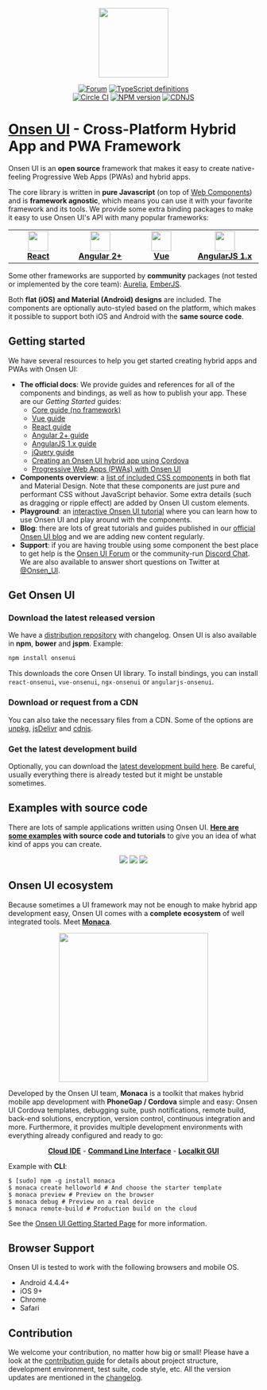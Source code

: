 
<p align="center"><a href="https://onsen.io/" target="_blank"><img width="140" src="https://onsenui.github.io/art/logos/onsenui-logo-1.png"></a></p>

<p align="center">
  <a href="https://community.onsen.io/"><img src="https://img.shields.io/badge/forum-onsen--ui-FF412D.svg" alt="Forum"></a>
  <a href="https://github.com/OnsenUI/OnsenUI/blob/master/core/src/onsenui.d.ts"><img src="http://definitelytyped.org/badges/standard.svg" alt="TypeScript definitions"></a>
  <br>
  <a href="https://circleci.com/gh/OnsenUI/OnsenUI"><img src="https://circleci.com/gh/OnsenUI/OnsenUI.svg?style=shield" alt="Circle CI"></a>
  <a href="https://badge.fury.io/js/onsenui"><img src="https://badge.fury.io/js/onsenui.svg" alt="NPM version"></a>
  <a href="https://cdnjs.com/libraries/onsen"><img src="https://img.shields.io/cdnjs/v/onsen.svg" alt="CDNJS"></a>
</p>

# [Onsen UI](https://onsen.io/) - Cross-Platform Hybrid App and PWA Framework

Onsen UI is an <strong>open source</strong> framework that makes it easy to create native-feeling Progressive Web Apps (PWAs) and hybrid apps.

The core library is written in <strong>pure Javascript</strong> (on top of <a href="http://webcomponents.org/">Web Components</a>) and is <strong>framework agnostic</strong>, which means you can use it with your favorite framework and its tools. We provide some extra binding packages to make it easy to use Onsen UI's API with many popular frameworks:

<table>
  <tbody><tr>
    <td align="center" width="150"><a href="https://onsen.io/react"><img src="https://onsen.io/images/common/icn_react_top.svg" height="40"><br><strong>React</strong></a></td>
    <td align="center" width="150"><a href="https://onsen.io/angular2"><img src="https://onsen.io/images/common/icn_angular2_top.svg" height="40"><br><strong>Angular 2+</strong></a><br></td>
    <td align="center" width="150"><a href="https://onsen.io/vue"><img src="https://onsen.io/images/common/icn_vuejs_top.svg" height="40"><br><strong>Vue</strong></a><br></td>
    <td align="center" width="150"><a href="https://onsen.io/v2/docs/guide/angular1/index.html"><img src="https://onsen.io/images/common/icn_angular1_top.svg" height="40"><br><strong>AngularJS 1.x</strong></a><br></td>
  </tr></tbody>
</table>

Some other frameworks are supported by __community__ packages (not tested or implemented by the core team): [Aurelia](https://www.npmjs.com/package/aurelia-onsenui), [EmberJS](https://www.npmjs.com/package/ember-onsenui).

Both <strong>flat (iOS) and Material (Android) designs</strong> are included. The components are optionally auto-styled based on the platform, which makes it possible to support both iOS and Android with the <strong>same source code</strong>.


## Getting started
We have several resources to help you get started creating hybrid apps and PWAs with Onsen UI:

* __The official docs__: We provide guides and references for all of the components and bindings, as well as how to publish your app. These are our _Getting Started_ guides:
  * [Core guide (no framework)](https://onsen.io/v2/guide)
  * [Vue guide](https://onsen.io/v2/guide/vue/)
  * [React guide](https://onsen.io/v2/guide/react/)
  * [Angular 2+ guide](https://onsen.io/v2/guide/angular2/)
  * [AngularJS 1.x guide](https://onsen.io/v2/guide/angular1/)
  * [jQuery guide](https://onsen.io/v2/guide/jquery/)
  * [Creating an Onsen UI hybrid app using Cordova](https://onsen.io/v2/guide/hybrid/cordova.html)
  * [Progressive Web Apps (PWAs) with Onsen UI](https://onsen.io/v2/guide/pwa/intro.html)
* __Components overview__: a [list of included CSS components](https://onsen.io/v2/docs/css.html) in both flat and Material Design. Note that these components are just pure and performant CSS without JavaScript behavior. Some extra details (such as dragging or ripple effect) are added by Onsen UI custom elements.
* __Playground__: an [interactive Onsen UI tutorial](https://onsen.io/playground/) where you can learn how to use Onsen UI and play around with the components.
* __Blog__: there are lots of great tutorials and guides published in our [official Onsen UI blog](https://onsen.io/blog/categories/tutorial.html) and we are adding new content regularly.
* __Support__: if you are having trouble using some component the best place to get help is the [Onsen UI Forum](https://community.onsen.io/) or the community-run [Discord Chat](https://discord.gg/JWhBbnE). We are also available to answer short questions on Twitter at [@Onsen_UI](https://twitter.com/Onsen_UI).

## Get Onsen UI

### __Download the latest released version__
We have a [distribution repository](https://github.com/OnsenUI/OnsenUI-dist/releases) with changelog. Onsen UI is also available in __npm__, __bower__ and __jspm__. Example:

```bash
npm install onsenui
```

This downloads the core Onsen UI library. To install bindings, you can install `react-onsenui`, `vue-onsenui`, `ngx-onsenui` or `angularjs-onsenui`.

### __Download or request from a CDN__
You can also take the necessary files from a CDN. Some of the options are [unpkg](https://unpkg.com/onsenui/), [jsDelivr](https://www.jsdelivr.com/package/npm/onsenui) and [cdnjs](https://cdnjs.com/libraries/onsen).

### __Get the latest development build__
Optionally, you can download the [latest development build here](https://onsenui.github.io/latest-build). Be careful, usually everything there is already tested but it might be unstable sometimes.

## Examples with source code
There are lots of sample applications written using Onsen UI. __[Here are some examples](https://onsen.io/samples) with source code and tutorials__ to give you an idea of what kind of apps you can create.

<p align="center">
  <a href="https://argelius.github.io/angular2-onsenui-pokedex/" target="_blank"><img src="https://onsen.io/images/samples/pokedex-pikachu.png"></a>
  <a href="http://argelius.github.io/react-onsenui-redux-weather/demo.html" target="_blank"><img src="https://onsen.io/images/samples/react-redux-weather.png"></a>
  <a href="https://frandiox.github.io/OnsenUI-YouTube" target="_blank"><img src="https://onsen.io/images/samples/youtube.png"></a>
</p>

## Onsen UI ecosystem
Because sometimes a UI framework may not be enough to make hybrid app development easy, Onsen UI comes with a __complete ecosystem__ of well integrated tools. Meet [__Monaca__](https://monaca.io/).

<p align="center"><a href="https://monaca.io" target="_blank"><img width="300"src="https://onsenui.github.io/art/logos/monaca-logo-2.png"></a></p>

Developed by the Onsen UI team, __Monaca__ is a toolkit that makes hybrid mobile app development with __PhoneGap / Cordova__ simple and easy: Onsen UI Cordova templates, debugging suite, push notifications, remote build, back-end solutions, encryption, version control, continuous integration and more. Furthermore, it provides multiple development environments with everything already configured and ready to go:

<p align="center">
  <a href="https://monaca.io/cloud.html"><strong>Cloud IDE</strong></a> -
  <a href="https://monaca.io/cli.html"><strong>Command Line Interface</strong></a> -
  <a href="https://monaca.io/localkit.html"><strong>Localkit GUI</strong></a>
</p>

Example with __CLI__:

```
$ [sudo] npm -g install monaca
$ monaca create helloworld # And choose the starter template
$ monaca preview # Preview on the browser
$ monaca debug # Preview on a real device
$ monaca remote-build # Production build on the cloud
```

See the [Onsen UI Getting Started Page](http://onsen.io/v2/guide/) for more information.

## Browser Support
Onsen UI is tested to work with the following browsers and mobile OS.

 * Android 4.4.4+
 * iOS 9+
 * Chrome
 * Safari

## Contribution
We welcome your contribution, no matter how big or small! Please have a look at the [contribution guide](https://github.com/OnsenUI/OnsenUI/blob/master/CONTRIBUTING.md) for details about project structure, development environment, test suite, code style, etc. All the version updates are mentioned in the [changelog](https://github.com/OnsenUI/OnsenUI/blob/master/CHANGELOG.md).
